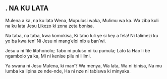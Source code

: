 ## . NA KU LATA

Mulena a ka, na ku lata Wena,
Mupulusi waka, Mulimu wa ka.
Wa ziba kuli na ku lata Jesu
Likezo ki zona zeta bonisa.


Na taba, na taba, kwa komokisa,
Ki tabo luli ye si key a fela!
Ni talimezi ku yo ba kwa ten’
Ni Jesu ni mang’eloi nib a ban’wi.


Jesu u ni file litohonolo;
Tabo ni puluso ni ku pumula;
Lato la Hao li be ngambolo ya ka,
Mi ni kenise pilu ni lilimi.


Ya swana ni Jesu Mulena, ki man’?
Wa menya, Wa lata, Wa ni binisa,
Na mu lumba ka lipina ze nde-nde,
Ha ni nze ni tabiswa ki minyaka.

